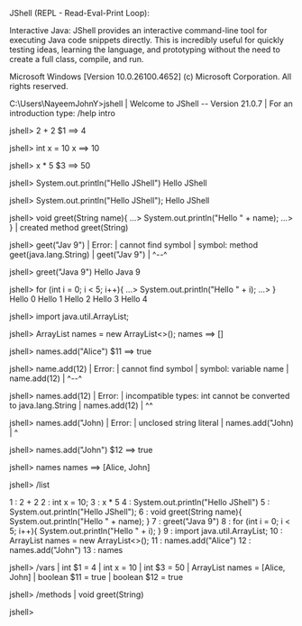 JShell (REPL - Read-Eval-Print Loop):

Interactive Java: JShell provides an interactive command-line tool for executing Java code snippets directly. This is incredibly useful for quickly testing ideas, learning the language, and prototyping without the need to create a full class, compile, and run.


Microsoft Windows [Version 10.0.26100.4652]
(c) Microsoft Corporation. All rights reserved.

C:\Users\NayeemJohnY>jshell
|  Welcome to JShell -- Version 21.0.7
|  For an introduction type: /help intro

jshell> 2 + 2
$1 ==> 4

jshell> int x = 10
x ==> 10

jshell> x * 5
$3 ==> 50

jshell> System.out.println("Hello JShell")
Hello JShell

jshell> System.out.println("Hello JShell");
Hello JShell

jshell> void greet(String name){
   ...>     System.out.println("Hello " + name);
   ...> }
|  created method greet(String)

jshell> geet("Jav 9")
|  Error:
|  cannot find symbol
|    symbol:   method geet(java.lang.String)
|  geet("Jav 9")
|  ^--^

jshell> greet("Java 9")
Hello Java 9

jshell> for (int i = 0; i < 5; i++){
   ...>     System.out.println("Hello " + i);
   ...> }
Hello 0
Hello 1
Hello 2
Hello 3
Hello 4

jshell> import java.util.ArrayList;

jshell> ArrayList<String> names = new ArrayList<>();
names ==> []

jshell> names.add("Alice")
$11 ==> true

jshell> name.add(12)
|  Error:
|  cannot find symbol
|    symbol:   variable name
|  name.add(12)
|  ^--^

jshell> names.add(12)
|  Error:
|  incompatible types: int cannot be converted to java.lang.String
|  names.add(12)
|            ^^

jshell> names.add("John)
|  Error:
|  unclosed string literal
|  names.add("John)
|            ^

jshell> names.add("John")
$12 ==> true

jshell> names
names ==> [Alice, John]

jshell> /list

   1 : 2 + 2
   2 : int x = 10;
   3 : x * 5
   4 : System.out.println("Hello JShell")
   5 : System.out.println("Hello JShell");
   6 : void greet(String name){
           System.out.println("Hello " + name);
       }
   7 : greet("Java 9")
   8 : for (int i = 0; i < 5; i++){
           System.out.println("Hello " + i);
       }
   9 : import java.util.ArrayList;
  10 : ArrayList<String> names = new ArrayList<>();
  11 : names.add("Alice")
  12 : names.add("John")
  13 : names

jshell> /vars
|    int $1 = 4
|    int x = 10
|    int $3 = 50
|    ArrayList<String> names = [Alice, John]
|    boolean $11 = true
|    boolean $12 = true

jshell> /methods
|    void greet(String)

jshell>